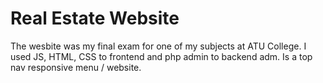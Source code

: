 # Real Estate Website

The wesbite was my final exam for one of my subjects at ATU College. I used JS, HTML, CSS to frontend and php admin to backend adm. Is a top nav responsive menu / website.
